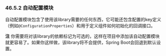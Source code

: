 ### 46.5.2 自动配置模块

自动配置模块包含了使用该library需要的任何东西，它可能还包含配置的key定义（例如`@ConfigurationProperties`）和用于定义组件如何初始化的回调接口。

**注** 你需要将对该library的依赖标记为可选的，这样在项目中添加该自动配置模块就更容易了。如果你这样做，该library将不会提供，Spring Boot会回退到默认设置。

